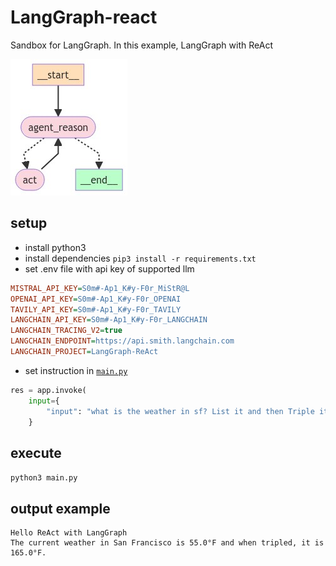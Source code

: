 # LangGraph-react
Sandbox for LangGraph. In this example, LangGraph with ReAct

![graph.png](graph.png)

## setup
- install python3
- install dependencies `pip3 install -r requirements.txt`
- set .env file with api key of supported llm
```ini
MISTRAL_API_KEY=S0m#-Ap1_K#y-F0r_MiStR@L
OPENAI_API_KEY=S0m#-Ap1_K#y-F0r_OPENAI
TAVILY_API_KEY=S0m#-Ap1_K#y-F0r_TAVILY
LANGCHAIN_API_KEY=S0m#-Ap1_K#y-F0r_LANGCHAIN
LANGCHAIN_TRACING_V2=true
LANGCHAIN_ENDPOINT=https://api.smith.langchain.com
LANGCHAIN_PROJECT=LangGraph-ReAct
```
- set instruction in [`main.py`](main.py)
```python
res = app.invoke(
    input={
        "input": "what is the weather in sf? List it and then Triple it ",
    }
```

## execute
`python3 main.py`

## output example
```text
Hello ReAct with LangGraph
The current weather in San Francisco is 55.0°F and when tripled, it is 165.0°F.
```